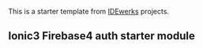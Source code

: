This is a starter template from [IDEwerks](http://blog.idewerks.com) projects.

## Ionic3 Firebase4 auth starter module



